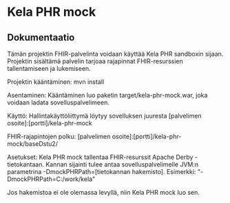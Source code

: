 # Kela PHR mock

## Dokumentaatio
Tämän projektin FHIR-palvelinta voidaan käyttää Kela PHR sandboxin sijaan. Projektin sisältämä palvelin
tarjoaa rajapinnat FHIR-resurssien tallentamiseen ja lukemiseen.  

Projektin kääntäminen:
mvn install

Asentaminen:
Kääntäminen luo paketin target/kela-phr-mock.war, joka voidaan ladata sovelluspalvelimeen. 

Käyttö:
Hallintakäyttöliittymä löytyy sovelluksen juuresta [palvelimen osoite]:[portti]/kela-phr-mock

FHIR-rajapintojen polku: [palvelimen osoite]:[portti]/kela-phr-mock/baseDstu2/ 

Asetukset:
Kela PHR mock tallentaa FHIR-resurssit Apache Derby -tietokantaan. Kannan sijainti tulee antaa sovelluspalvelimelle
JVM:n parametrina -DmockPHRPath=[tietokannan hakemisto]. Esimerkki: "-DmockPHRPath=C:/work/kela"

Jos hakemistoa ei ole olemassa levyllä, niin Kela PHR mock luo sen.